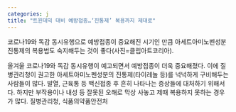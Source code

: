 ```yaml
---
categories: j
title: "트윈데믹 대비 예방접종…‘진통제’ 복용까지 제대로"
---
```

코로나19와 독감 동시유행으로 예방접종이 중요해진 시기인 만큼 아세트아미노펜성분 진통제의 복용법도 숙지해두는 것이 좋다(사진=클립아트코리아).&nbsp;



올겨울 코로나19와 독감 동시유행이 예고되면서 예방접종이 더욱 중요해졌다. 이에 질병관리청이 권고한 아세트아미노펜성분의 진통제(타이레놀 등)를 넉넉하게 구비해두는 사람들이 많다. 발열, 근육통 등 백신접종 후 흔히 나타나는 증상들에 대처하기 위해서다. 하지만 부작용이나 내성 등 잘못된 오해로 막상 사놓고 제때 복용하지 못하는 경우가&nbsp;많다. 질병관리청, 식품의약품안전처